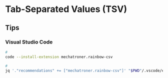 # Tab-Separated Values (TSV)

## Tips

### Visual Studio Code

```sh
#
code --install-extension mechatroner.rainbow-csv

#
jq '."recommendations" += ["mechatroner.rainbow-csv"]' "$PWD"/.vscode/extensions.json | sponge "$PWD"/.vscode/extensions.json
```
